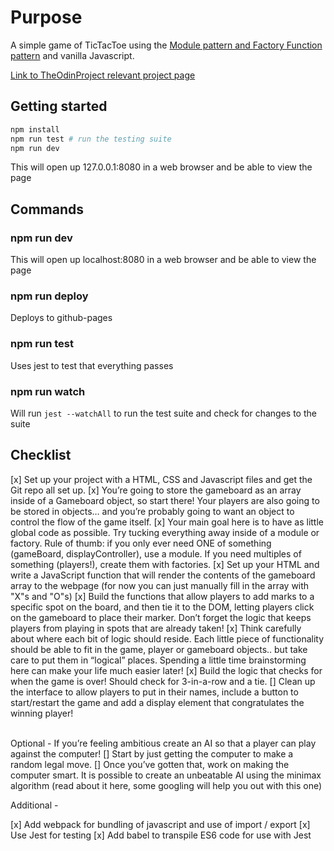 # Purpose

A simple game of TicTacToe using the [Module pattern and Factory Function pattern](https://www.theodinproject.com/courses/javascript/lessons/factory-functions-and-the-module-pattern?ref=lnav) and vanilla Javascript.

[Link to TheOdinProject relevant project page](https://www.theodinproject.com/courses/javascript/lessons/tic-tac-toe-javascript?ref=lnav)

## Getting started

```bash
npm install
npm run test # run the testing suite
npm run dev
```

This will open up 127.0.0.1:8080 in a web browser and be able to view the page

## Commands

### npm run dev

This will open up localhost:8080 in a web browser and be able to view the page

### npm run deploy

Deploys to github-pages

### npm run test

Uses jest to test that everything passes

### npm run watch

Will run `jest --watchAll` to run the test suite and check for changes to the suite

## Checklist

[x] Set up your project with a HTML, CSS and Javascript files and get the Git repo all set up.
[x] You’re going to store the gameboard as an array inside of a Gameboard object, so start there! Your players are also going to be stored in objects… and you’re probably going to want an object to control the flow of the game itself.
[x] Your main goal here is to have as little global code as possible. Try tucking everything away inside of a module or factory. Rule of thumb: if you only ever need ONE of something (gameBoard, displayController), use a module. If you need multiples of something (players!), create them with factories.
[x] Set up your HTML and write a JavaScript function that will render the contents of the gameboard array to the webpage (for now you can just manually fill in the array with "X"s and "O"s)
[x] Build the functions that allow players to add marks to a specific spot on the board, and then tie it to the DOM, letting players click on the gameboard to place their marker. Don’t forget the logic that keeps players from playing in spots that are already taken!
[x] Think carefully about where each bit of logic should reside. Each little piece of functionality should be able to fit in the game, player or gameboard objects.. but take care to put them in “logical” places. Spending a little time brainstorming here can make your life much easier later!
[x] Build the logic that checks for when the game is over! Should check for 3-in-a-row and a tie.
[] Clean up the interface to allow players to put in their names, include a button to start/restart the game and add a display element that congratulates the winning player!<br><br>

Optional - If you’re feeling ambitious create an AI so that a player can play against the computer!
[] Start by just getting the computer to make a random legal move.
[] Once you’ve gotten that, work on making the computer smart. It is possible to create an unbeatable AI using the minimax algorithm (read about it here, some googling will help you out with this one)

Additional -

[x] Add webpack for bundling of javascript and use of import / export
[x] Use Jest for testing
[x] Add babel to transpile ES6 code for use with Jest
